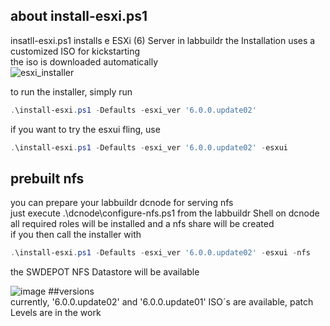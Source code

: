 ## about install-esxi.ps1
insatll-esxi.ps1 installs e ESXi (6) Server in labbuildr
the Installation uses a customized ISO for kickstarting  
the iso is downloaded automatically  
![esxi_installer](https://cloud.githubusercontent.com/assets/8255007/17742389/1fe0122e-64a0-11e6-8ef8-1550390a6d21.gif)

to run the installer, simply run

```Powershell
.\install-esxi.ps1 -Defaults -esxi_ver '6.0.0.update02'  
```  

if you want to try the esxui fling, use

```Powershell
.\install-esxi.ps1 -Defaults -esxi_ver '6.0.0.update02' -esxui 
```
## prebuilt nfs
you can prepare your labbuildr dcnode for serving nfs  
just execute .\dcnode\configure-nfs.ps1 from the labbuildr Shell on dcnode
all required roles will be installed and a nfs share will be created  
if you then call the installer with
```Powershell
.\install-esxi.ps1 -Defaults -esxi_ver '6.0.0.update02' -esxui -nfs 
```
the SWDEPOT NFS Datastore will be available

![image](https://cloud.githubusercontent.com/assets/8255007/17742365/07d820f4-64a0-11e6-86a6-fcdc43a2bac6.png)
##versions  
currently,  '6.0.0.update02' and '6.0.0.update01' ISO´s are available, patch Levels are in the work 